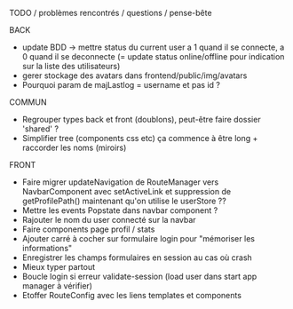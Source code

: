 TODO / problèmes rencontrés / questions / pense-bête

BACK

- update BDD -> mettre status du current user a 1 quand il se connecte, a 0 quand il se deconnecte (= update status online/offline pour indication sur la liste des utilisateurs)
- gerer stockage des avatars dans frontend/public/img/avatars
- Pourquoi param de majLastlog = username et pas id ?

COMMUN

- Regrouper types back et front (doublons), peut-être faire dossier 'shared' ?
- Simplifier tree (components css etc) ça commence à être long + raccorder les noms (miroirs)

FRONT

- Faire migrer updateNavigation de RouteManager vers NavbarComponent avec setActiveLink et suppression de getProfilePath() maintenant qu'on utilise le userStore ??
- Mettre les events Popstate dans navbar component ?
- Rajouter le nom du user connecté sur la navbar
- Faire components page profil / stats
- Ajouter carré à cocher sur formulaire login pour "mémoriser les informations"
- Enregistrer les champs formulaires en session au cas où crash
- Mieux typer partout
- Boucle login si erreur validate-session (load user dans start app manager à vérifier)
- Etoffer RouteConfig avec les liens templates et components